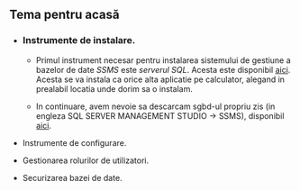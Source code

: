 
## Tema pentru acasă

* ### Instrumente de instalare.  
  - Primul instrument necesar pentru instalarea sistemului de gestiune a bazelor de date *SSMS* este *serverul SQL*. Acesta este disponibil [aici](https://www.microsoft.com/en-us/sql-server/sql-server-downloads).  
  Acesta se va instala ca orice alta aplicatie pe calculator, alegand in prealabil locatia unde dorim sa o instalam.
  
  - In continuare, avem nevoie sa descarcam sgbd-ul propriu zis (in engleza SQL SERVER MANAGEMENT STUDIO -> SSMS), disponibil [aici](https://docs.microsoft.com/en-us/sql/ssms/download-sql-server-management-studio-ssms?view=sql-server-ver15&viewFallbackFrom=sql-server-2019).  

* Instrumente de configurare.
* Gestionarea rolurilor de utilizatori.
* Securizarea bazei de date.
